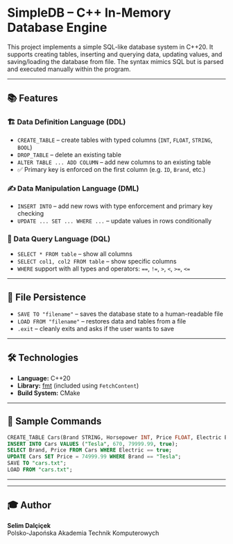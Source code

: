 # SimpleDB – C++ In-Memory Database Engine

This project implements a simple SQL-like database system in C++20. It supports creating tables, inserting and querying data, updating values, and saving/loading the database from file. The syntax mimics SQL but is parsed and executed manually within the program.

---

## 📚 Features

### 🏗️ Data Definition Language (DDL)
- `CREATE_TABLE` – create tables with typed columns (`INT`, `FLOAT`, `STRING`, `BOOL`)
- `DROP_TABLE` – delete an existing table
- `ALTER TABLE ... ADD COLUMN` – add new columns to an existing table
- ✅ Primary key is enforced on the first column (e.g. `ID`, `Brand`, etc.)

### ✍️ Data Manipulation Language (DML)
- `INSERT INTO` – add new rows with type enforcement and primary key checking
- `UPDATE ... SET ... WHERE ...` – update values in rows conditionally

### 🔎 Data Query Language (DQL)
- `SELECT * FROM table` – show all columns
- `SELECT col1, col2 FROM table` – show specific columns
- `WHERE` support with all types and operators: `==`, `!=`, `>`, `<`, `>=`, `<=`

---

## 💾 File Persistence

- `SAVE TO "filename"` – saves the database state to a human-readable file
- `LOAD FROM "filename"` – restores data and tables from a file
- `.exit` – cleanly exits and asks if the user wants to save

---

## 🛠️ Technologies

- **Language:** C++20
- **Library:** [fmt](https://github.com/fmtlib/fmt) (included using `FetchContent`)
- **Build System:** CMake

---

## 🧪 Sample Commands

```sql
CREATE_TABLE Cars(Brand STRING, Horsepower INT, Price FLOAT, Electric BOOL);
INSERT INTO Cars VALUES ("Tesla", 670, 79999.99, true);
SELECT Brand, Price FROM Cars WHERE Electric == true;
UPDATE Cars SET Price = 74999.99 WHERE Brand == "Tesla";
SAVE TO "cars.txt";
LOAD FROM "cars.txt";
```

---

---

## 🎓 Author

**Selim Dalçiçek**  
Polsko-Japońska Akademia Technik Komputerowych  
